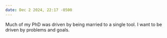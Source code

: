 ```yaml
---
date: Dec 2 2024, 22:17 -0500
---
```


Much of my PhD was driven by being married to a single tool. I want to be driven by problems and goals.
